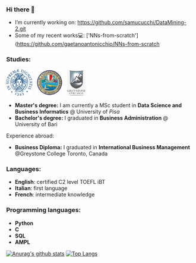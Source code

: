 


### Hi there 👋

-  I’m currently working on:
   https://github.com/samucucchi/DataMining-2.git
-  Some of my recent works💻:
   ['NNs-from-scratch'](https://github.com/gaetanoantonicchio/NNs-from-scratch

<!--
**gaetanoantonicchio/gaetanoantonicchio** is a ✨ _special_ ✨ repository because its `README.md` (this file) appears on your GitHub profile.

Here are some ideas to get you started:

-  I’m currently working on https://github.com/samucucchi/DataMining-2.git
- 🌱 I’m currently learning ...
- 👯 I’m looking to collaborate on ...
- 🤔 I’m looking for help with ...
- 💬 Ask me about ...
- 📫 How to reach me: ...
- 😄 Pronouns: ...
- ⚡ Fun fact: ...
-->

### Studies:
<img width=70px src="unipi_logo.png" /> &nbsp; <img width=70px src="uniba_logo.png" /> &nbsp; <img width=50px src="greystone_logo.jpg" /> &nbsp; 
* **Master's degree:** I am currently a MSc student in **Data Science and Business Informatics** @ University of _Pisa_
* **Bachelor's degree:** I graduated in **Business Administration** @ University of Bari

Experience abroad: 
* **Business Diploma:** I graduated in **International Business Management** @Greystone College Toronto, Canada

### Languages:
 * **English**: certified C2 level TOEFL iBT
 * **Italian**: first language 
 * **French**: intermediate knowledge
 
### Programming languages:
* **Python**  
* **C**
* **SQL**     
* **AMPL**

[![Anurag's github stats](https://github-readme-stats.vercel.app/api?username=gaetanoantonicchio)](https://github.com/anuraghazra/github-readme-stats)           [![Top Langs](https://github-readme-stats.vercel.app/api/top-langs/?username=gaetanoantonicchio&layout=compact)](https://github.com/anuraghazra/github-readme-stats)


